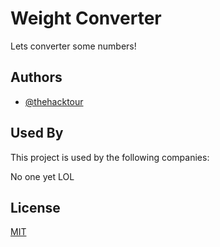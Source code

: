 
# Weight Converter

Lets converter some numbers!

## Authors

- [@thehacktour](https://github.com/thehacktour)


## Used By

This project is used by the following companies:

No one yet LOL


## License

[MIT](https://choosealicense.com/licenses/mit/)

